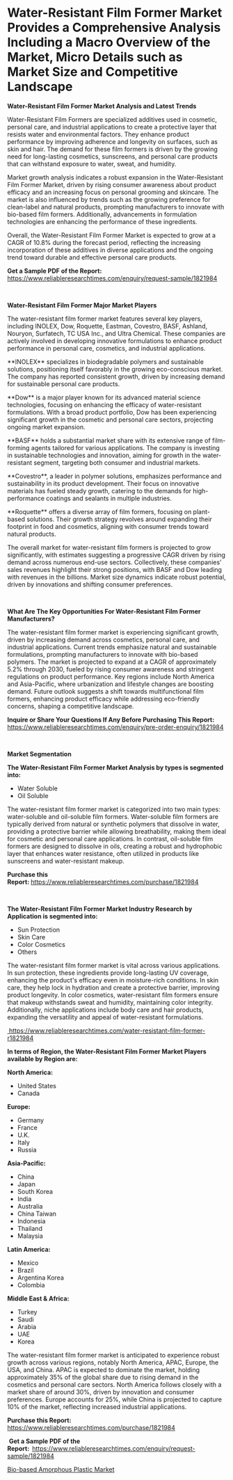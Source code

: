 <p><h1>Water-Resistant Film Former Market Provides a Comprehensive Analysis Including a Macro Overview of the Market, Micro Details such as Market Size and Competitive Landscape</h1></p><p><strong>Water-Resistant Film Former Market Analysis and Latest Trends</strong></p>
<p><p>Water-Resistant Film Formers are specialized additives used in cosmetic, personal care, and industrial applications to create a protective layer that resists water and environmental factors. They enhance product performance by improving adherence and longevity on surfaces, such as skin and hair. The demand for these film formers is driven by the growing need for long-lasting cosmetics, sunscreens, and personal care products that can withstand exposure to water, sweat, and humidity.</p><p>Market growth analysis indicates a robust expansion in the Water-Resistant Film Former Market, driven by rising consumer awareness about product efficacy and an increasing focus on personal grooming and skincare. The market is also influenced by trends such as the growing preference for clean-label and natural products, prompting manufacturers to innovate with bio-based film formers. Additionally, advancements in formulation technologies are enhancing the performance of these ingredients. </p><p>Overall, the Water-Resistant Film Former Market is expected to grow at a CAGR of 10.8% during the forecast period, reflecting the increasing incorporation of these additives in diverse applications and the ongoing trend toward durable and effective personal care products.</p></p>
<p><strong>Get a Sample PDF of the Report:&nbsp;</strong> <a href="https://www.reliableresearchtimes.com/enquiry/request-sample/1821984?utm_campaign=2116&utm_medium=2&utm_source=Github&utm_content=ia&utm_term=03022025&utm_id=water-resistant-film-former">https://www.reliableresearchtimes.com/enquiry/request-sample/1821984</a></p>
<p>&nbsp;</p>
<p><strong>Water-Resistant Film Former Major Market Players</strong></p>
<p><p>The water-resistant film former market features several key players, including INOLEX, Dow, Roquette, Eastman, Covestro, BASF, Ashland, Nouryon, Surfatech, TC USA Inc., and Ultra Chemical. These companies are actively involved in developing innovative formulations to enhance product performance in personal care, cosmetics, and industrial applications.</p><p>**INOLEX** specializes in biodegradable polymers and sustainable solutions, positioning itself favorably in the growing eco-conscious market. The company has reported consistent growth, driven by increasing demand for sustainable personal care products.</p><p>**Dow** is a major player known for its advanced material science technologies, focusing on enhancing the efficacy of water-resistant formulations. With a broad product portfolio, Dow has been experiencing significant growth in the cosmetic and personal care sectors, projecting ongoing market expansion.</p><p>**BASF** holds a substantial market share with its extensive range of film-forming agents tailored for various applications. The company is investing in sustainable technologies and innovation, aiming for growth in the water-resistant segment, targeting both consumer and industrial markets.</p><p>**Covestro**, a leader in polymer solutions, emphasizes performance and sustainability in its product development. Their focus on innovative materials has fueled steady growth, catering to the demands for high-performance coatings and sealants in multiple industries.</p><p>**Roquette** offers a diverse array of film formers, focusing on plant-based solutions. Their growth strategy revolves around expanding their footprint in food and cosmetics, aligning with consumer trends toward natural products.</p><p>The overall market for water-resistant film formers is projected to grow significantly, with estimates suggesting a progressive CAGR driven by rising demand across numerous end-use sectors. Collectively, these companies’ sales revenues highlight their strong positions, with BASF and Dow leading with revenues in the billions. Market size dynamics indicate robust potential, driven by innovations and shifting consumer preferences.</p></p>
<p>&nbsp;</p>
<p><strong>What Are The Key Opportunities For Water-Resistant Film Former Manufacturers?</strong></p>
<p><p>The water-resistant film former market is experiencing significant growth, driven by increasing demand across cosmetics, personal care, and industrial applications. Current trends emphasize natural and sustainable formulations, prompting manufacturers to innovate with bio-based polymers. The market is projected to expand at a CAGR of approximately 5.2% through 2030, fueled by rising consumer awareness and stringent regulations on product performance. Key regions include North America and Asia-Pacific, where urbanization and lifestyle changes are boosting demand. Future outlook suggests a shift towards multifunctional film formers, enhancing product efficacy while addressing eco-friendly concerns, shaping a competitive landscape.</p></p>
<p><strong>Inquire or Share Your Questions If Any Before Purchasing This Report:</strong> <a href="https://www.reliableresearchtimes.com/enquiry/pre-order-enquiry/1821984?utm_campaign=2116&utm_medium=2&utm_source=Github&utm_content=ia&utm_term=03022025&utm_id=water-resistant-film-former">https://www.reliableresearchtimes.com/enquiry/pre-order-enquiry/1821984</a></p>
<p>&nbsp;</p>
<p><strong>Market Segmentation</strong></p>
<p><strong>The Water-Resistant Film Former Market Analysis by types is segmented into:</strong></p>
<p><ul><li>Water Soluble</li><li>Oil Soluble</li></ul></p>
<p><p>The water-resistant film former market is categorized into two main types: water-soluble and oil-soluble film formers. Water-soluble film formers are typically derived from natural or synthetic polymers that dissolve in water, providing a protective barrier while allowing breathability, making them ideal for cosmetic and personal care applications. In contrast, oil-soluble film formers are designed to dissolve in oils, creating a robust and hydrophobic layer that enhances water resistance, often utilized in products like sunscreens and water-resistant makeup.</p></p>
<p><strong>Purchase this Report:&nbsp;</strong><a href="https://www.reliableresearchtimes.com/purchase/1821984?utm_campaign=2116&utm_medium=2&utm_source=Github&utm_content=ia&utm_term=03022025&utm_id=water-resistant-film-former">https://www.reliableresearchtimes.com/purchase/1821984</a></p>
<p>&nbsp;</p>
<p><strong>The Water-Resistant Film Former Market Industry Research by Application is segmented into:</strong></p>
<p><ul><li>Sun Protection</li><li>Skin Care</li><li>Color Cosmetics</li><li>Others</li></ul></p>
<p><p>The water-resistant film former market is vital across various applications. In sun protection, these ingredients provide long-lasting UV coverage, enhancing the product's efficacy even in moisture-rich conditions. In skin care, they help lock in hydration and create a protective barrier, improving product longevity. In color cosmetics, water-resistant film formers ensure that makeup withstands sweat and humidity, maintaining color integrity. Additionally, niche applications include body care and hair products, expanding the versatility and appeal of water-resistant formulations.</p></p>
<p><a href="https://www.reliableresearchtimes.com/water-resistant-film-former-r1821984?utm_campaign=2116&utm_medium=2&utm_source=Github&utm_content=ia&utm_term=03022025&utm_id=water-resistant-film-former">&nbsp;https://www.reliableresearchtimes.com/water-resistant-film-former-r1821984</a></p>
<p><strong>In terms of Region, the Water-Resistant Film Former Market Players available by Region are:</strong></p>
<p>
    <p> <strong> North America: </strong>
        <ul>
            <li>United States</li>
            <li>Canada</li>
        </ul>
        </p> 
    <p> <strong> Europe: </strong>
        <ul>
            <li>Germany</li>
            <li>France</li>
            <li>U.K.</li>
            <li>Italy</li>
            <li>Russia</li>
        </ul>
        </p> 
    <p> <strong> Asia-Pacific: </strong>
        <ul>
            <li>China</li>
            <li>Japan</li>
            <li>South Korea</li>
            <li>India</li>
            <li>Australia</li>
            <li>China Taiwan</li>
            <li>Indonesia</li>
            <li>Thailand</li>
            <li>Malaysia</li>
        </ul>
        </p> 
    <p> <strong> Latin America: </strong>
        <ul>
            <li>Mexico</li>
            <li>Brazil</li>
            <li>Argentina Korea</li>
            <li>Colombia</li>
        </ul>
        </p> 
    <p> <strong> Middle East & Africa: </strong>
        <ul>
            <li>Turkey</li>
            <li>Saudi</li>
            <li>Arabia</li>
            <li>UAE</li>
            <li>Korea</li>
        </ul>
    </p>
    </p>
<p><p>The water-resistant film former market is anticipated to experience robust growth across various regions, notably North America, APAC, Europe, the USA, and China. APAC is expected to dominate the market, holding approximately 35% of the global share due to rising demand in the cosmetics and personal care sectors. North America follows closely with a market share of around 30%, driven by innovation and consumer preferences. Europe accounts for 25%, while China is projected to capture 10% of the market, reflecting increased industrial applications.</p></p>
<p><strong>Purchase this Report: </strong><a href="https://www.reliableresearchtimes.com/purchase/1821984?utm_campaign=2116&utm_medium=2&utm_source=Github&utm_content=ia&utm_term=03022025&utm_id=water-resistant-film-former">https://www.reliableresearchtimes.com/purchase/1821984</a></p>
<p>&nbsp;<strong>Get a Sample PDF of the Report:&nbsp;&nbsp;</strong><a href="https://www.reliableresearchtimes.com/enquiry/request-sample/1821984?utm_campaign=2116&utm_medium=2&utm_source=Github&utm_content=ia&utm_term=03022025&utm_id=water-resistant-film-former">https://www.reliableresearchtimes.com/enquiry/request-sample/1821984</a></p>
<p><strong></strong></p>
<p><p><a href="https://github.com/petbigbeepjn/Market-Research-Report-List-1/blob/main/bio-based-amorphous-plastic-market.md?utm_campaign=2116&utm_medium=2&utm_source=Github&utm_content=ia&utm_term=03022025&utm_id=water-resistant-film-former">Bio-based Amorphous Plastic Market</a></p></p>